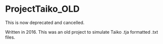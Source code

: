 # ProjectTaiko_OLD

This is now deprecated and cancelled.

Written in 2016. This was an old project to simulate Taiko .tja formatted .txt files.
